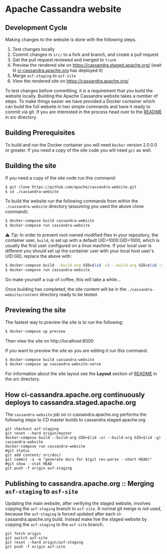 Apache Cassandra website
========================

Development Cycle
-----------------

Making changes to the website is done with the following steps.

1. Test changes locally
2. Commit changes in `src/` to a fork and branch, and create a pull request
3. Get the pull request reviewed and merged to `trunk`
4. Preview the rendered site on https://cassandra.staged.apache.org/ (wait til [ci-cassandra.apache.org](https://ci-cassandra.apache.org/job/cassandra-website/) has deployed it)
5. Merge `asf-staging` to `asf-site`
6. View the rendered site on https://cassandra.apache.org/


To test changes before committing, it is a requirement that you build the website locally. Building the Apache Cassandra website takes a number of steps. To make things easier we have provided a Docker container which can build the full website in two simple commands and have it ready to commit via git. If you are interested in the process head over to the [README](./src/README) in _src_ directory.

Building Prerequisites
----------------------

To build and run the Docker container you will need `Docker` version 2.0.0.0 or greater. If you need a copy of the site code you will need `git` as well.


Building the site
-----------------

If you need a copy of the site code run this command:

```bash
$ git clone https://github.com/apache/cassandra-website.git
$ cd ./cassandra-website

```

To build the website run the following commands from within the `./cassandra-website` directory (assuming you used the above clone command):

```bash
$ docker-compose build cassandra-website
$ docker-compose run cassandra-website
```

:warning: *Tip:* In order to prevent root-owned modified files in your repository, the container user, `build`, is set up with a default UID=1000:GID=1000, which is usually the first user configured on a linux machine. If your local user is different you should set up the container user with your local host user's UID:GID, replace the above with:

```bash
$ docker-compose build --build-arg UID=$(id -u) --build-arg GID=$(id -g) cassandra-website
$ docker-compose run cassandra-website
```

Go make yourself a cup of coffee, this will take a while...

Once building has completed, the site content will be in the `./cassandra-website/content` directory ready to be tested.


Previewing the site
-------------------

The fastest way to preview the site is to run the following:

```bash
$ docker-compose up preview
```

Then view the site on http://localhost:8000

If you want to preview the site as you are editing it run this command:

```bash
$ docker-compose build cassandra-website
$ docker-compose up cassandra-website-serve
```

For information about the site layout see the **Layout** section of [README](src/README#layout) in the _src_ directory.


How ci-cassandra.apache.org continuously deploys to cassandra.staged.apache.org
-------------------------------------------------------------------------------

The `cassandra-website` job on ci-cassandra.apache.org performs the following steps to CD master builds to cassandra.staged.apache.org

```
git checkout asf-staging
git reset --hard origin/master
docker-compose build --build-arg UID=$(id -u) --build-arg GID=$(id -g) cassandra-website
docker-compose run cassandra-website
#git status
git add content/ src/doc/
git commit -a -m "generate docs for $(git rev-parse --short HEAD)"
#git show --stat HEAD
git push -f origin asf-staging
```


Publishing to cassandra.apache.org :: Merging `asf-staging` to `asf-site`
-----------------------------------

Updating the main website, after verifying the staged website, involves copying the `asf-staging` branch to `asf-site`. A normal git merge is not used, because the `asf-staging` is forced updated after each ci-cassandra.apache.org build. Instead make live the staged website by copying the `asf-staging` to the `asf-site` branch.

    git fetch origin
    git switch asf-site
    git reset --hard origin/asf-staging
    git push -f origin asf-site
